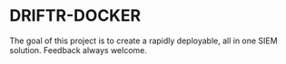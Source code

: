 # DRIFTR-DOCKER
The goal of this project is to create a rapidly deployable, all in one SIEM solution. Feedback always welcome.
